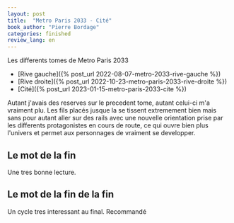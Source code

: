 ```yaml
---
layout: post
title:  "Metro Paris 2033 - Cité"
book_author: "Pierre Bordage"
categories: finished
review_lang: en
---
```


Les differents tomes de Metro Paris 2033
- [Rive gauche]({% post_url 2022-08-07-metro-2033-rive-gauche %})
- [Rive droite]({% post_url 2022-10-23-metro-paris-2033-rive-droite %})
- [Cité]({% post_url 2023-01-15-metro-paris-2033-cite %})

Autant j'avais des reserves sur le precedent tome, autant celui-ci m'a vraiment plu. Les fils placés jusque la se tissent extremement bien mais sans pour autant aller sur des rails avec une nouvelle orientation prise par les differents protagonistes en cours de route, ce qui ouvre bien plus l'univers et permet aux personnages de vraiment se developper.

## Le mot de la fin

Une tres bonne lecture.

## Le mot de la fin de la fin

Un cycle tres interessant au final. Recommandé
